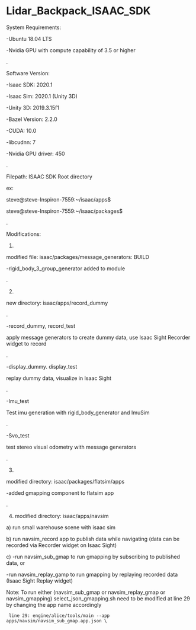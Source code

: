 # Lidar_Backpack_ISAAC_SDK

System  Requirements:

 -Ubuntu 18.04 LTS

 -Nvidia GPU with compute capability of 3.5 or higher
 
 .



Software Version:

-Isaac SDK: 2020.1

-Isaac Sim: 2020.1 (Unity 3D)

-Unity 3D: 2019.3.15f1

-Bazel Version: 2.2.0

-CUDA: 10.0

-libcudnn: 7

-Nvidia GPU driver: 450

.
  
  
  

Filepath: ISAAC SDK Root directory

ex: 

steve@steve-Inspiron-7559:~/isaac/apps$ 

steve@steve-Inspiron-7559:~/isaac/packages$ 

.


Modifications:

1) 

modified file: isaac/packages/message_generators: BUILD

-rigid_body_3_group_generator added to module

.


2) 

new directory: isaac/apps/record_dummy

.

-record_dummy, record_test 
  
apply message generators to create dummy data, use Isaac Sight Recorder widget to record

.
  
-display_dummy. display_test
  
replay dummy data, visualize in Isaac Sight

.
  
-Imu_test
  
Test imu generation with rigid_body_generator and ImuSim

.
  
-Svo_test
  
test stereo visual odometry with message generators

.
  
  
3) 

modified directory: isaac/packages/flatsim/apps

-added gmapping component to flatsim app

.


4) modified directory: isaac/apps/navsim

a) run small warehouse scene with isaac sim

b) run navsim_record app to publish data while navigating (data can be recorded via Recorder widget on Isaac Sight)

c) -run navsim_sub_gmap to run gmapping by subscribing to published data, or
    
   -run navsim_replay_gamp to run gmapping by replaying recorded data (Isaac Sight Replay widget)
   

Note: 
     To run either (navsim_sub_gmap or navsim_replay_gmap or navsim_gmapping) 
     select_json_gmapping.sh need to be modified at line 29 by changing the app name accordingly
     
     line 29: engine/alice/tools/main --app apps/navsim/navsim_sub_gmap.app.json \
     
     
  

